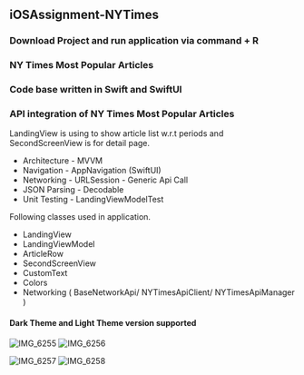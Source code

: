 ## iOSAssignment-NYTimes

### Download Project and run application via command + R

### NY Times Most Popular Articles

### Code base written in Swift and SwiftUI
### API integration of NY Times Most Popular Articles 

LandingView is using to show article list w.r.t periods and SecondScreenView is for detail page.

  
  
- Architecture - MVVM
- Navigation - AppNavigation (SwiftUI)
- Networking - URLSession - Generic Api Call
- JSON Parsing - Decodable
- Unit Testing - LandingViewModelTest

    
        
        
Following classes used in application.
- LandingView
- LandingViewModel
- ArticleRow
- SecondScreenView
- CustomText
- Colors
- Networking ( BaseNetworkApi/ NYTimesApiClient/ NYTimesApiManager )


#### Dark Theme and Light Theme version supported


![IMG_6255](https://github.com/SaoodSadiq/iOSAssignment/assets/13436783/d8357cef-91f9-4246-a89d-a8c3b3be0f19)
![IMG_6256](https://github.com/SaoodSadiq/iOSAssignment/assets/13436783/074dc9b3-1502-46e6-8879-48b3509c6f9c)

![IMG_6257](https://github.com/SaoodSadiq/iOSAssignment/assets/13436783/0e24c71c-7490-467c-906f-33b022fa4c39)
![IMG_6258](https://github.com/SaoodSadiq/iOSAssignment/assets/13436783/ee49f9f3-680d-42d5-8c06-4c148c36572a)

